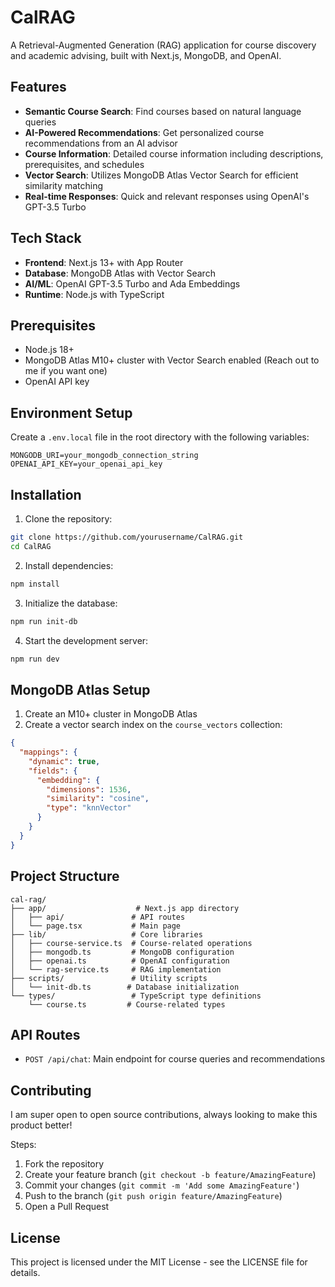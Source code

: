 # CalRAG

A Retrieval-Augmented Generation (RAG) application for course discovery and academic advising, built with Next.js, MongoDB, and OpenAI.

## Features

- **Semantic Course Search**: Find courses based on natural language queries
- **AI-Powered Recommendations**: Get personalized course recommendations from an AI advisor
- **Course Information**: Detailed course information including descriptions, prerequisites, and schedules
- **Vector Search**: Utilizes MongoDB Atlas Vector Search for efficient similarity matching
- **Real-time Responses**: Quick and relevant responses using OpenAI's GPT-3.5 Turbo

## Tech Stack

- **Frontend**: Next.js 13+ with App Router
- **Database**: MongoDB Atlas with Vector Search
- **AI/ML**: OpenAI GPT-3.5 Turbo and Ada Embeddings
- **Runtime**: Node.js with TypeScript

## Prerequisites

- Node.js 18+
- MongoDB Atlas M10+ cluster with Vector Search enabled (Reach out to me if you want one)
- OpenAI API key

## Environment Setup

Create a `.env.local` file in the root directory with the following variables:

```env
MONGODB_URI=your_mongodb_connection_string
OPENAI_API_KEY=your_openai_api_key
```

## Installation

1. Clone the repository:

```bash
git clone https://github.com/yourusername/CalRAG.git
cd CalRAG
```

2. Install dependencies:

```bash
npm install
```

3. Initialize the database:

```bash
npm run init-db
```

4. Start the development server:

```bash
npm run dev
```

## MongoDB Atlas Setup

1. Create an M10+ cluster in MongoDB Atlas
2. Create a vector search index on the `course_vectors` collection:

```json
{
  "mappings": {
    "dynamic": true,
    "fields": {
      "embedding": {
        "dimensions": 1536,
        "similarity": "cosine",
        "type": "knnVector"
      }
    }
  }
}
```

## Project Structure

```
cal-rag/
├── app/                    # Next.js app directory
│   ├── api/               # API routes
│   └── page.tsx           # Main page
├── lib/                   # Core libraries
│   ├── course-service.ts  # Course-related operations
│   ├── mongodb.ts         # MongoDB configuration
│   ├── openai.ts          # OpenAI configuration
│   └── rag-service.ts     # RAG implementation
├── scripts/               # Utility scripts
│   └── init-db.ts        # Database initialization
└── types/                 # TypeScript type definitions
    └── course.ts         # Course-related types
```

## API Routes

- `POST /api/chat`: Main endpoint for course queries and recommendations

## Contributing

I am super open to open source contributions, always looking to make this product better!

Steps:

1. Fork the repository
2. Create your feature branch (`git checkout -b feature/AmazingFeature`)
3. Commit your changes (`git commit -m 'Add some AmazingFeature'`)
4. Push to the branch (`git push origin feature/AmazingFeature`)
5. Open a Pull Request

## License

This project is licensed under the MIT License - see the LICENSE file for details.
